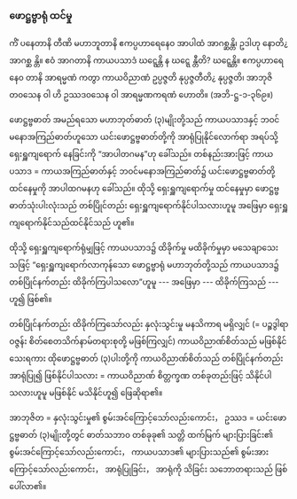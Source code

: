 ### ဖောဋ္ဌဗ္ဗာရုံ ထင်မှု

ကိံ ပနေတာနိ တီဏိ မဟာဘူတာနိ ဧကပ္ပဟာရေနေ၀ အာပါထံ အာဂစ္ဆန္တိ၊ ဥဒါဟု နောတိ¿ အာဂစ္ဆ န္တိ။ 
ဧဝံ အာဂတာနိ ကာယပသာဒံ ဃဋ္ဋေန္တိ န ဃဋ္ဋေ န္တီတိ? ဃဋ္ဋေန္တိ။ 
ဧကပ္ပဟာရေနေ၀ တာနိ အာရမ္မဏံ ကတွာ ကာယဝိညာဏံ ဥပ္ပဇ္ဇတိ နုပ္ပဇ္ဇတီတိ¿ နုပ္ပဇ္ဇတိ၊ အာဘုဇိတ၀သေန ဝါ ဟိ ဥဿဒ၀သေန ဝါ အာရမ္မဏကရဏံ ဟောတိ။ (အဘိ-ဋ္ဌ-၁-၃၆၉။)

ဖောဋ္ဌဗ္ဗဓာတ် အမည်ရသော မဟာဘုတ်ဓာတ် (၃)မျိုးတို့သည် ကာယပသာဒနှင့် ဘဝင်မနောအကြည်ဓာတ်ဟူသော ယင်းဖောဋ္ဌဗ္ဗဓာတ်တို့ကို အာရုံပြုနိုင်လောက်ရာ အရပ်သို့ ရှေးရှူကျရောက် နေခြင်းကို “အာပါတဂမန”ဟု ခေါ်သည်။ 
တစ်နည်းအားဖြင့် ကာယပသာဒ = ကာယအကြည်ဓာတ်နှင့် ဘဝင်မနောအကြည်ဓာတ်၌ ယင်းဖောဋ္ဌဗ္ဗဓာတ်တို့ ထင်နေမှုကို အာပါထဂမနဟု ခေါ်သည်။ 
ထိုသို့ ရှေးရှူကျရောက်မှု ထင်နေမှုမှာ ဖောဋ္ဌဗ္ဗ ဓာတ်သုံးပါးလုံးသည် တစ်ပြိုင်တည်း ရှေးရှူကျရောက်နိုင်ပါသလားဟူမူ အဖြေမှာ ရှေးရှူကျရောက်နိုင်သည်ထင်နိုင်သည် ဟူ၏။

ထိုသို့ ရှေးရှူကျရောက်ရုံမျှဖြင့် ကာယပသာဒ၌ ထိခိုက်မှု မထိခိုက်မှုမှာ မသေချာသေးသဖြင့် “ရှေးရှူကျရောက်လာကုန်သော ဖောဋ္ဌဗ္ဗာရုံ မဟာဘုတ်တို့သည် ကာယပသာဒ၌ တစ်ပြိုင်နက်တည်း ထိခိုက်ကြပါသလော”ဟူမူ --- အဖြေမှာ --- ထိခိုက်ကြသည် --- ဟူ၍ ဖြစ်၏။

တစ်ပြိုင်နက်တည်း ထိခိုက်ကြသော်လည်း နှလုံးသွင်းမှု မနသိကာရ မရှိလျှင် (= ပဉ္စဒွါရာဝဇ္ဇန်း စိတ်စေတသိက်နာမ်တရားစုတို့ မဖြစ်ကြလျှင်) ကာယဝိညာဏ်စိတ်သည် မဖြစ်နိုင်သေးရကား ထိုဖောဋ္ဌဗ္ဗဓာတ် (၃)ပါးတို့ကို ကာယဝိညာဏ်စိတ်သည် တစ်ပြိုင်နက်တည်း အာရုံပြု၍ ဖြစ်နိုင်ပါသလား = ကာယဝိညာဏ် စိတ္တက္ခဏ တစ်ခုတည်းဖြင့် သိနိုင်ပါသလားဟူမူ မဖြစ်နိုင် မသိနိုင်ဟူ၍ ဖြေဆိုရာ၏။

အာဘုဇိတ = နှလုံးသွင်းမှု၏ စွမ်းအင်ကြောင့်သော်လည်းကောင်း， ဥဿဒ = ယင်းဖောဋ္ဌဗ္ဗဓာတ် (၃)မျိုးတို့တွင် ဓာတ်သဘာ၀ တစ်ခုခု၏ သတ္တိ ထက်မြက် များပြားခြင်း၏ စွမ်းအင်ကြောင့်သော်လည်းကောင်း， ကာယပသာဒ၏ များပြားသည်၏ စွမ်းအားကြောင့်သော်လည်းကောင်း， အာရုံပြုခြင်း， အာရုံကို သိခြင်း သဘောတရားသည် ဖြစ်ပေါ်လာ၏။
